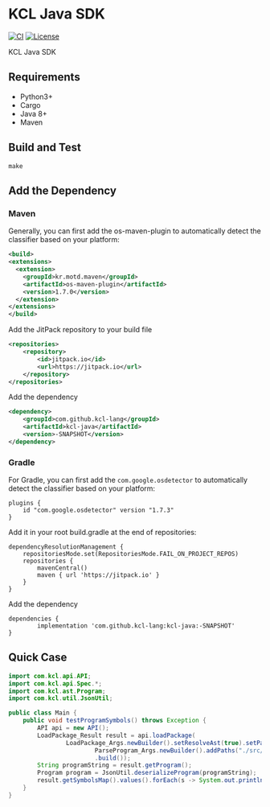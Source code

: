 # KCL Java SDK

[![CI](https://github.com/kcl-lang/kcl-java/workflows/CI/badge.svg)](https://github.com/kcl-lang/kcl-java/actions)
[![License](https://img.shields.io/badge/License-Apache%202.0-blue.svg)](https://github.com/kcl-lang/kcl-java/blob/main/LICENSE)

KCL Java SDK

## Requirements

+ Python3+
+ Cargo
+ Java 8+
+ Maven

## Build and Test

```shell
make
```

## Add the Dependency

### Maven

Generally, you can first add the os-maven-plugin to automatically detect the classifier based on your platform:

```xml
<build>
<extensions>
  <extension>
    <groupId>kr.motd.maven</groupId>
    <artifactId>os-maven-plugin</artifactId>
    <version>1.7.0</version>
  </extension>
</extensions>
</build>
```

Add the JitPack repository to your build file

```xml
<repositories>
	<repository>
	    <id>jitpack.io</id>
	    <url>https://jitpack.io</url>
	</repository>
</repositories>
```

Add the dependency

```xml
<dependency>
    <groupId>com.github.kcl-lang</groupId>
    <artifactId>kcl-java</artifactId>
    <version>-SNAPSHOT</version>
</dependency>
```

### Gradle

For Gradle, you can first add the `com.google.osdetector` to automatically detect the classifier based on your platform:

```
plugins {
    id "com.google.osdetector" version "1.7.3"
}
```

Add it in your root build.gradle at the end of repositories:

```shell
dependencyResolutionManagement {
	repositoriesMode.set(RepositoriesMode.FAIL_ON_PROJECT_REPOS)
	repositories {
		mavenCentral()
		maven { url 'https://jitpack.io' }
	}
}
```

Add the dependency

```shell
dependencies {
        implementation 'com.github.kcl-lang:kcl-java:-SNAPSHOT'
}
```

## Quick Case

```java
import com.kcl.api.API;
import com.kcl.api.Spec.*;
import com.kcl.ast.Program;
import com.kcl.util.JsonUtil;

public class Main {
    public void testProgramSymbols() throws Exception {
        API api = new API();
        LoadPackage_Result result = api.loadPackage(
                LoadPackage_Args.newBuilder().setResolveAst(true).setParseArgs(
                        ParseProgram_Args.newBuilder().addPaths("./src/test_data/schema.k").build())
                        .build());
        String programString = result.getProgram();
        Program program = JsonUtil.deserializeProgram(programString);
        result.getSymbolsMap().values().forEach(s -> System.out.println(s));
    }
}
```
